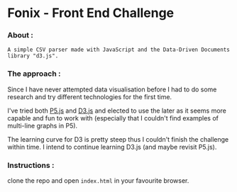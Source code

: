 # Fonix - Front End Challenge

### About :
```
A simple CSV parser made with JavaScript and the Data-Driven Documents library "d3.js".
```

### The approach :

Since I have never attempted data visualisation before I had to do some research and try different technologies for the first time.<br>

I've tried both [P5.js](https://p5js.org) and [D3.js](http://d3js.org) and elected to use the later as it seems more capable and fun to work with (especially that I couldn't find examples of multi-line graphs in P5).<br>

The learning curve for D3 is pretty steep thus I couldn't finish the challenge within time. I intend to continue learning D3.js (and maybe revisit P5.js).



### Instructions :

clone the repo and open `index.html` in your favourite browser.
